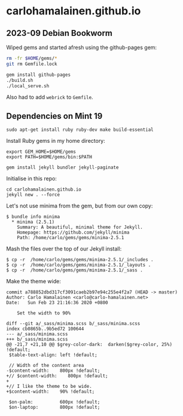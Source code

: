 # carlohamalainen.github.io

## 2023-09 Debian Bookworm

Wiped gems and started afresh using the github-pages gem:

```bash
rm -fr $HOME/gems/*
git rm Gemfile.lock

gem install github-pages
./build.sh
./local_serve.sh
```

Also had to add ``webrick`` to ``Gemfile``.

## Dependencies on Mint 19

    sudo apt-get install ruby ruby-dev make build-essential

Install Ruby gems in my home directory:

    export GEM_HOME=$HOME/gems
    export PATH=$HOME/gems/bin:$PATH

    gem install jekyll bundler jekyll-paginate

Initialise in this repo:

    cd carlohamalainen.github.io
    jekyll new . --force

Let's not use minima from the gem, but from our own copy:

    $ bundle info minima
      * minima (2.5.1)
        Summary: A beautiful, minimal theme for Jekyll.
        Homepage: https://github.com/jekyll/minima
        Path: /home/carlo/gems/gems/minima-2.5.1

Mash the files over the top of our Jekyll install:

    $ cp -r  /home/carlo/gems/gems/minima-2.5.1/_includes .
    $ cp -r  /home/carlo/gems/gems/minima-2.5.1/_layouts .
    $ cp -r  /home/carlo/gems/gems/minima-2.5.1/_sass .

Make the theme wide:

    commit a788852dbd317cf3091caeb2b97e94c255e4f2a7 (HEAD -> master)
    Author: Carlo Hamalainen <carlo@carlo-hamalainen.net>
    Date:   Sun Feb 23 21:16:36 2020 +0800

        Set the width to 90%

    diff --git a/_sass/minima.scss b/_sass/minima.scss
    index cb0865b..9b5ed72 100644
    --- a/_sass/minima.scss
    +++ b/_sass/minima.scss
    @@ -21,7 +21,10 @@ $grey-color-dark:  darken($grey-color, 25%) !default;
     $table-text-align: left !default;

     // Width of the content area
    -$content-width:    800px !default;
    +// $content-width:    800px !default;
    +
    +// I like the theme to be wide.
    +$content-width:    90% !default;

     $on-palm:          600px !default;
     $on-laptop:        800px !default;
